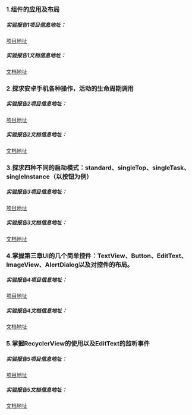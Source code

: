 ### 1.组件的应用及布局

##### 实验报告1项目信息地址：

[项目地址](https://github.com/TomHardyWu/2018118148_Android/tree/master/01FirstHomeWork/FirstWork)

##### 实验报告1文档信息地址：

[文档地址](https://github.com/TomHardyWu/2018118148_Android/blob/master/01FirstHomeWork/%E5%AE%9E%E9%AA%8C%E6%8A%A5%E5%91%8A1.md)

### 2.探求安卓手机各种操作，活动的生命周期调用

##### 实验报告2项目信息地址：

[项目地址](https://github.com/TomHardyWu/2018118148_Android/tree/master/02SecondHomeWork/SecondWork)

##### 实验报告2文档信息地址：

[文档地址](https://github.com/TomHardyWu/2018118148_Android/blob/master/02SecondHomeWork/%E5%AE%9E%E9%AA%8C%E6%8A%A5%E5%91%8A2.md)

### 3.探求四种不同的启动模式：standard、singleTop、singleTask、singleInstance（以按钮为例）

##### 实验报告3项目信息地址：

[项目地址]()

##### 实验报告3文档信息地址：

[文档地址]()

### 4.掌握第三章UI的几个简单控件：TextView、Button、EditText、ImageView、AlertDialog以及对控件的布局。

##### 实验报告4项目信息地址：

[项目地址]()

##### 实验报告4文档信息地址：

[文档地址]()

### 5.掌握RecyclerView的使用以及EditText的监听事件

##### 实验报告5项目信息地址：

[项目地址]()

##### 实验报告5文档信息地址：

[文档地址]()